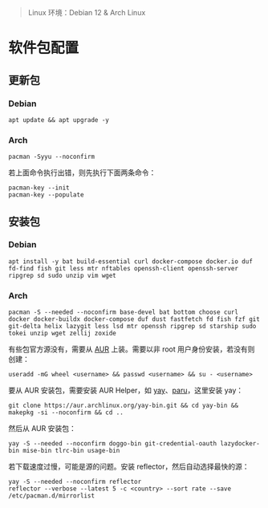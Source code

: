 > Linux 环境：Debian 12 & Arch Linux

# 软件包配置

## 更新包

### Debian

```shell
apt update && apt upgrade -y
```

### Arch

```shell
pacman -Syyu --noconfirm
```

若上面命令执行出错，则先执行下面两条命令：

```shell
pacman-key --init
pacman-key --populate
```

## 安装包

### Debian

```shell
apt install -y bat build-essential curl docker-compose docker.io duf fd-find fish git less mtr nftables openssh-client openssh-server ripgrep sd sudo unzip vim wget
```

### Arch

```shell
pacman -S --needed --noconfirm base-devel bat bottom choose curl docker docker-buildx docker-compose duf dust fastfetch fd fish fzf git git-delta helix lazygit less lsd mtr openssh ripgrep sd starship sudo tokei unzip wget zellij zoxide
```

有些包官方源没有，需要从 [AUR](https://aur.archlinux.org/) 上装。需要以非 root 用户身份安装，若没有则创建：

```shell
useradd -mG wheel <username> && passwd <username> && su - <username>
```

要从 AUR 安装包，需要安装 AUR Helper，如 [yay](https://github.com/Jguer/yay?tab=readme-ov-file#installation)、[paru](https://github.com/Morganamilo/paru?tab=readme-ov-file#installation)，这里安装 yay：

```shell
git clone https://aur.archlinux.org/yay-bin.git && cd yay-bin && makepkg -si --noconfirm && cd ..
```

然后从 AUR 安装包：

```shell
yay -S --needed --noconfirm doggo-bin git-credential-oauth lazydocker-bin mise-bin tlrc-bin usage-bin
```

若下载速度过慢，可能是源的问题。安装 reflector，然后自动选择最快的源：

```shell
yay -S --needed --noconfirm reflector
reflector --verbose --latest 5 -c <country> --sort rate --save /etc/pacman.d/mirrorlist
```
